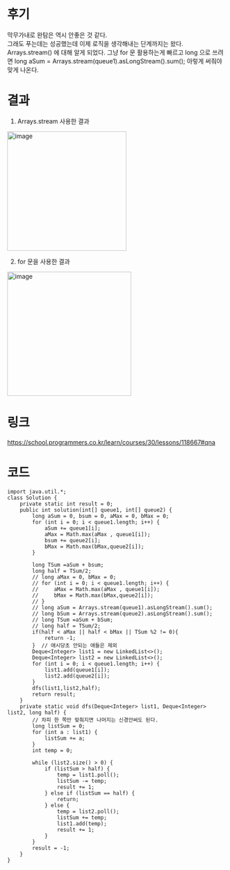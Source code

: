 # 후기
막무가내로 완탐은 역시 안좋은 것 같다. <br>
그래도 푸는데는 성공했는데 이제 로직을 생각해내는 단계까지는 왔다.<br>
Arrays.stream() 에 대해 알게 되었다. 그냥 for 문 활용하는게 빠르고 long 으로 쓰려면  long aSum = Arrays.stream(queue1).asLongStream().sum(); 아렇게 써줘야 맞게 나온다.

# 결과
1. Arrays.stream 사용한 결과
<img width="274" alt="image" src="https://github.com/Ryeohwan/TRL/assets/73810834/5d7bff8f-b21f-4582-89b5-4c7dbb73b629">

2. for 문을 사용한 결과
<img width="285" alt="image" src="https://github.com/Ryeohwan/TRL/assets/73810834/1c2e4887-977f-4e34-8c52-818811763bb5">

# 링크
https://school.programmers.co.kr/learn/courses/30/lessons/118667#qna

# 코드
```
import java.util.*;
class Solution {
    private static int result = 0;
    public int solution(int[] queue1, int[] queue2) {
        long aSum = 0, bsum = 0, aMax = 0, bMax = 0;
        for (int i = 0; i < queue1.length; i++) {
            aSum += queue1[i];
            aMax = Math.max(aMax , queue1[i]);
            bsum += queue2[i];
            bMax = Math.max(bMax,queue2[i]);
        }

        long TSum =aSum + bsum;
        long half = TSum/2;
        // long aMax = 0, bMax = 0;
        // for (int i = 0; i < queue1.length; i++) {
        //     aMax = Math.max(aMax , queue1[i]);
        //     bMax = Math.max(bMax,queue2[i]);
        // }
        // long aSum = Arrays.stream(queue1).asLongStream().sum();
        // long bSum = Arrays.stream(queue2).asLongStream().sum();
        // long TSum =aSum + bSum;
        // long half = TSum/2;
        if(half < aMax || half < bMax || TSum %2 != 0){
            return -1;
        }  // 애시당초 안되는 애들은 제외
        Deque<Integer> list1 = new LinkedList<>();
        Deque<Integer> list2 = new LinkedList<>();
        for (int i = 0; i < queue1.length; i++) {
            list1.add(queue1[i]);
            list2.add(queue2[i]);
        }
        dfs(list1,list2,half);
        return result;
    }
    private static void dfs(Deque<Integer> list1, Deque<Integer> list2, long half) {
        // 차피 한 쪽만 맞춰지면 나머지는 신경안써도 된다.
        long listSum = 0;
        for (int a : list1) {
            listSum += a;
        }
        int temp = 0;

        while (list2.size() > 0) {
            if (listSum > half) {
                temp = list1.poll();
                listSum -= temp;
                result += 1;
            } else if (listSum == half) {
                return;
            } else {
                temp = list2.poll();
                listSum += temp;
                list1.add(temp);
                result += 1;
            }
        }
        result = -1;
    }
}
```